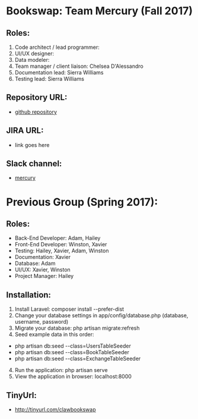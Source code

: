# Bookswap: Team Mercury (Fall 2017) 

## Roles:
1. Code architect / lead programmer: 
2. UI/UX designer: 
3. Data modeler: 
4. Team manager / client liaison: Chelsea D'Alessandro
5. Documentation lead: Sierra Williams
6. Testing lead: Sierra Williams

## Repository URL:
* [github repository](https://github.com/soft-eng-practicum/bookswap)

## JIRA URL:
* link goes here

## Slack channel:
* [mercury](https://ggc-dev.slack.com/messages/C6RM2UF7U)

# Previous Group (Spring 2017):

## Roles:
* Back-End Developer: Adam, Hailey
* Front-End Developer: Winston, Xavier
* Testing: Hailey, Xavier, Adam, Winston
* Documentation: Xavier
* Database: Adam
* UI/UX: Xavier, Winston
* Project Manager: Hailey

## Installation:
1. Install Laravel: composer install --prefer-dist
2. Change your database settings in app/config/database.php (database, username, password)
3. Migrate your database: php artisan migrate:refresh
4. Seed example data in this order:
* php artisan db:seed --class=UsersTableSeeder
* php artisan db:seed --class=BookTableSeeder
* php artisan db:seed --class=ExchangeTableSeeder
4. Run the application: php artisan serve
5. View the application in browser: localhost:8000

## TinyUrl:
* http://tinyurl.com/clawbookswap
